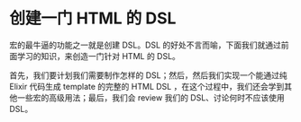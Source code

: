 # 创建一门 HTML 的 DSL

宏的最牛逼的功能之一就是创建 DSL。DSL 的好处不言而喻，下面我们就通过前面学习的知识，来创造一门针对 HTML 的 DSL。

首先，我们要计划我们需要制作怎样的 DSL；然后，然后我们实现一个能通过纯 Elixir 代码生成 template 的完整的 HTML DSL ，在这个过程中，我们还会学到其他一些宏的高级用法；最后，我们会 review 我们的 DSL、讨论何时不应该使用 DSL。


